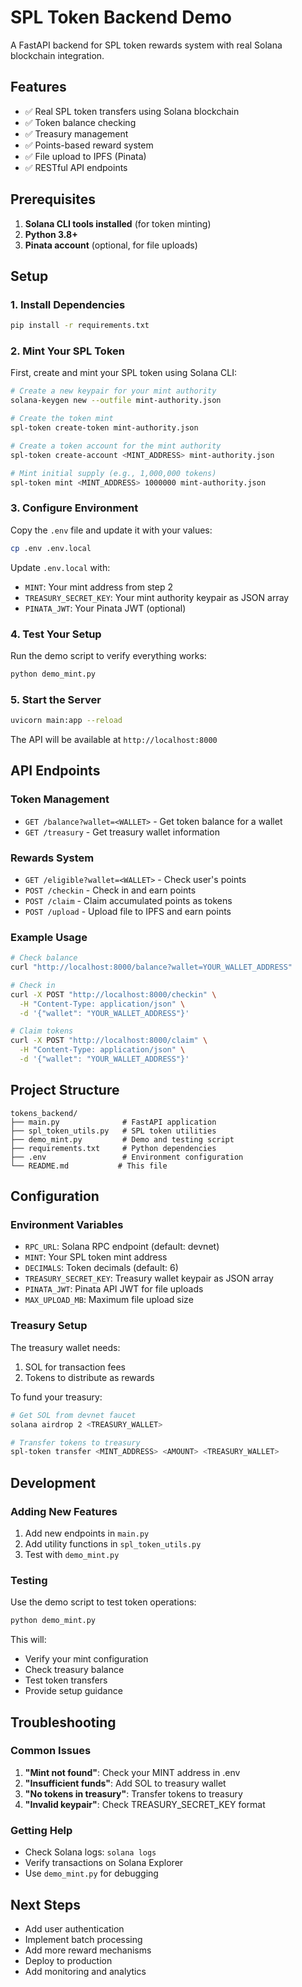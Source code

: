 # SPL Token Backend Demo

A FastAPI backend for SPL token rewards system with real Solana blockchain integration.

## Features

- ✅ Real SPL token transfers using Solana blockchain
- ✅ Token balance checking
- ✅ Treasury management
- ✅ Points-based reward system
- ✅ File upload to IPFS (Pinata)
- ✅ RESTful API endpoints

## Prerequisites

1. **Solana CLI tools installed** (for token minting)
2. **Python 3.8+**
3. **Pinata account** (optional, for file uploads)

## Setup

### 1. Install Dependencies

```bash
pip install -r requirements.txt
```

### 2. Mint Your SPL Token

First, create and mint your SPL token using Solana CLI:

```bash
# Create a new keypair for your mint authority
solana-keygen new --outfile mint-authority.json

# Create the token mint
spl-token create-token mint-authority.json

# Create a token account for the mint authority
spl-token create-account <MINT_ADDRESS> mint-authority.json

# Mint initial supply (e.g., 1,000,000 tokens)
spl-token mint <MINT_ADDRESS> 1000000 mint-authority.json
```

### 3. Configure Environment

Copy the `.env` file and update it with your values:

```bash
cp .env .env.local
```

Update `.env.local` with:
- `MINT`: Your mint address from step 2
- `TREASURY_SECRET_KEY`: Your mint authority keypair as JSON array
- `PINATA_JWT`: Your Pinata JWT (optional)

### 4. Test Your Setup

Run the demo script to verify everything works:

```bash
python demo_mint.py
```

### 5. Start the Server

```bash
uvicorn main:app --reload
```

The API will be available at `http://localhost:8000`

## API Endpoints

### Token Management

- `GET /balance?wallet=<WALLET>` - Get token balance for a wallet
- `GET /treasury` - Get treasury wallet information

### Rewards System

- `GET /eligible?wallet=<WALLET>` - Check user's points
- `POST /checkin` - Check in and earn points
- `POST /claim` - Claim accumulated points as tokens
- `POST /upload` - Upload file to IPFS and earn points

### Example Usage

```bash
# Check balance
curl "http://localhost:8000/balance?wallet=YOUR_WALLET_ADDRESS"

# Check in
curl -X POST "http://localhost:8000/checkin" \
  -H "Content-Type: application/json" \
  -d '{"wallet": "YOUR_WALLET_ADDRESS"}'

# Claim tokens
curl -X POST "http://localhost:8000/claim" \
  -H "Content-Type: application/json" \
  -d '{"wallet": "YOUR_WALLET_ADDRESS"}'
```

## Project Structure

```
tokens_backend/
├── main.py              # FastAPI application
├── spl_token_utils.py   # SPL token utilities
├── demo_mint.py         # Demo and testing script
├── requirements.txt     # Python dependencies
├── .env                 # Environment configuration
└── README.md           # This file
```

## Configuration

### Environment Variables

- `RPC_URL`: Solana RPC endpoint (default: devnet)
- `MINT`: Your SPL token mint address
- `DECIMALS`: Token decimals (default: 6)
- `TREASURY_SECRET_KEY`: Treasury wallet keypair as JSON array
- `PINATA_JWT`: Pinata API JWT for file uploads
- `MAX_UPLOAD_MB`: Maximum file upload size

### Treasury Setup

The treasury wallet needs:
1. SOL for transaction fees
2. Tokens to distribute as rewards

To fund your treasury:
```bash
# Get SOL from devnet faucet
solana airdrop 2 <TREASURY_WALLET>

# Transfer tokens to treasury
spl-token transfer <MINT_ADDRESS> <AMOUNT> <TREASURY_WALLET>
```

## Development

### Adding New Features

1. Add new endpoints in `main.py`
2. Add utility functions in `spl_token_utils.py`
3. Test with `demo_mint.py`

### Testing

Use the demo script to test token operations:

```bash
python demo_mint.py
```

This will:
- Verify your mint configuration
- Check treasury balance
- Test token transfers
- Provide setup guidance

## Troubleshooting

### Common Issues

1. **"Mint not found"**: Check your MINT address in .env
2. **"Insufficient funds"**: Add SOL to treasury wallet
3. **"No tokens in treasury"**: Transfer tokens to treasury
4. **"Invalid keypair"**: Check TREASURY_SECRET_KEY format

### Getting Help

- Check Solana logs: `solana logs`
- Verify transactions on Solana Explorer
- Use `demo_mint.py` for debugging

## Next Steps

- Add user authentication
- Implement batch processing
- Add more reward mechanisms
- Deploy to production
- Add monitoring and analytics
